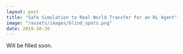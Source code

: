 ```yaml
---
layout: post
title: "Safe Simulation to Real World Transfer for an RL Agent"
image: "/assets/images/blind_spots.png"
date: 2019-10-30
---
```


Will be filled soon.